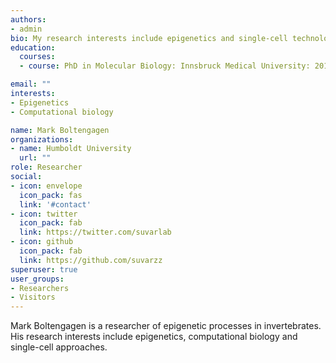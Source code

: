 ```yaml
---
authors:
- admin
bio: My research interests include epigenetics and single-cell technologies.
education:
  courses:
  - course: PhD in Molecular Biology: Innsbruck Medical University: 2015

email: ""
interests:
- Epigenetics
- Computational biology

name: Mark Boltengagen
organizations:
- name: Humboldt University
  url: ""
role: Researcher
social:
- icon: envelope
  icon_pack: fas
  link: '#contact'
- icon: twitter
  icon_pack: fab
  link: https://twitter.com/suvarlab
- icon: github
  icon_pack: fab
  link: https://github.com/suvarzz
superuser: true
user_groups:
- Researchers
- Visitors
---
```


Mark Boltengagen is a researcher of epigenetic processes in invertebrates. His research interests include epigenetics, computational biology and single-cell approaches.
